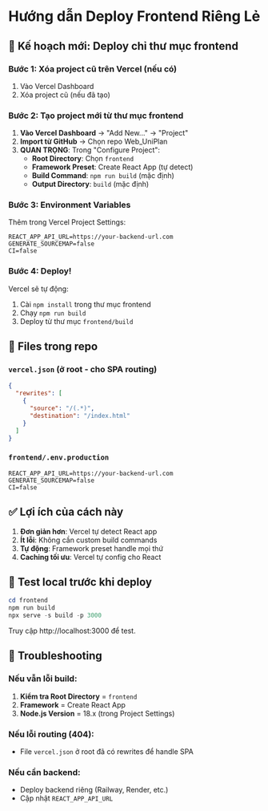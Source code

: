# Hướng dẫn Deploy Frontend Riêng Lẻ

## 🎯 Kế hoạch mới: Deploy chỉ thư mục frontend

### Bước 1: Xóa project cũ trên Vercel (nếu có)
1. Vào Vercel Dashboard
2. Xóa project cũ (nếu đã tạo)

### Bước 2: Tạo project mới từ thư mục frontend
1. **Vào Vercel Dashboard** → "Add New..." → "Project"
2. **Import từ GitHub** → Chọn repo Web_UniPlan
3. **QUAN TRỌNG**: Trong "Configure Project":
   - **Root Directory**: Chọn `frontend`
   - **Framework Preset**: Create React App (tự detect)
   - **Build Command**: `npm run build` (mặc định)
   - **Output Directory**: `build` (mặc định)

### Bước 3: Environment Variables
Thêm trong Vercel Project Settings:
```
REACT_APP_API_URL=https://your-backend-url.com
GENERATE_SOURCEMAP=false
CI=false
```

### Bước 4: Deploy!
Vercel sẽ tự động:
1. Cài `npm install` trong thư mục frontend
2. Chạy `npm run build`
3. Deploy từ thư mục `frontend/build`

## 🔧 Files trong repo

### `vercel.json` (ở root - cho SPA routing)
```json
{
  "rewrites": [
    {
      "source": "/(.*)",
      "destination": "/index.html"
    }
  ]
}
```

### `frontend/.env.production`
```
REACT_APP_API_URL=https://your-backend-url.com
GENERATE_SOURCEMAP=false
CI=false
```

## ✅ Lợi ích của cách này

1. **Đơn giản hơn**: Vercel tự detect React app
2. **Ít lỗi**: Không cần custom build commands
3. **Tự động**: Framework preset handle mọi thứ
4. **Caching tối ưu**: Vercel tự config cho React

## 🚀 Test local trước khi deploy

```powershell
cd frontend
npm run build
npx serve -s build -p 3000
```

Truy cập http://localhost:3000 để test.

## 🎯 Troubleshooting

### Nếu vẫn lỗi build:
1. **Kiểm tra Root Directory** = `frontend`
2. **Framework** = Create React App
3. **Node.js Version** = 18.x (trong Project Settings)

### Nếu lỗi routing (404):
- File `vercel.json` ở root đã có rewrites để handle SPA

### Nếu cần backend:
- Deploy backend riêng (Railway, Render, etc.)
- Cập nhật `REACT_APP_API_URL`
